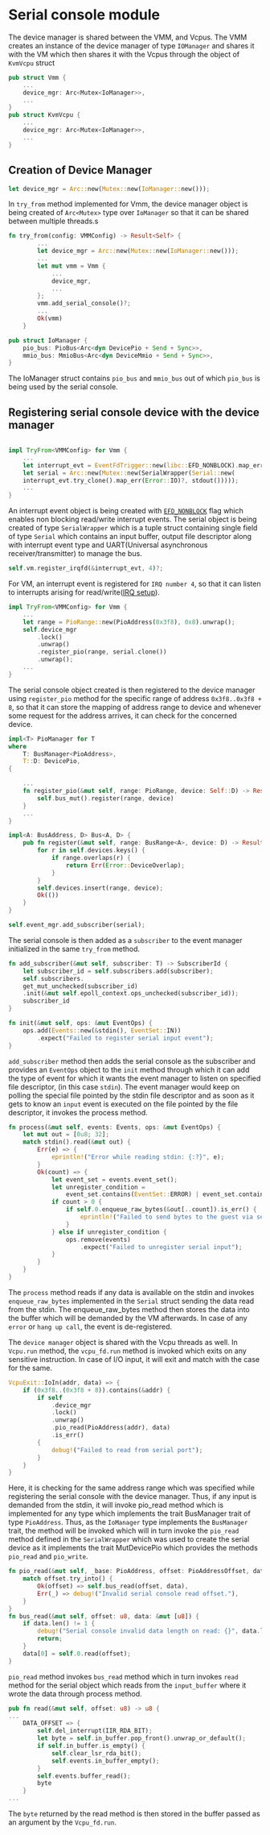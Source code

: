 # Serial console module
The device manager is shared between the VMM, and Vcpus. The VMM creates an instance of the device manager of type `IOManager` and shares it with the VM which then shares it with the Vcpus through the object of `KvmVcpu` struct

```rust
pub struct Vmm {
    ...
    device_mgr: Arc<Mutex<IoManager>>,
    ...
}
pub struct KvmVcpu {
    ...
    device_mgr: Arc<Mutex<IoManager>>,
    ...
}

```

## Creation of Device Manager
```rust
let device_mgr = Arc::new(Mutex::new(IoManager::new()));
```
In `try_from` method implemented for Vmm, the device manager object is being created of `Arc<Mutex>` type over `IoManager` so that it can be shared between multiple threads.s

```rust
fn try_from(config: VMMConfig) -> Result<Self> {
        ...
        let device_mgr = Arc::new(Mutex::new(IoManager::new()));
        ...
        let mut vmm = Vmm {
            ...
            device_mgr,
            ...
        };
        vmm.add_serial_console()?;
        ...
        Ok(vmm)
    }
```

```rust
pub struct IoManager {
    pio_bus: PioBus<Arc<dyn DevicePio + Send + Sync>>,
    mmio_bus: MmioBus<Arc<dyn DeviceMmio + Send + Sync>>,
}
```
The IoManager struct contains `pio_bus` and `mmio_bus` out of which `pio_bus` is being used by the serial console.
## Registering serial console device with the device manager

```rust

impl TryFrom<VMMConfig> for Vmm {
    ...
    let interrupt_evt = EventFdTrigger::new(libc::EFD_NONBLOCK).map_err(Error::IO)?;
    let serial = Arc::new(Mutex::new(SerialWrapper(Serial::new(
    interrupt_evt.try_clone().map_err(Error::IO)?, stdout()))));
    ...
}
```

An interrupt event object is being created with [`EFD_NONBLOCK`](https://man7.org/linux/man-pages/man2/eventfd.2.html) flag which enables non blocking read/write interrupt events. The serial object is being created of type `SerialWrapper` which is a tuple struct containing single field of type `Serial` which contains an input buffer, output file descriptor along with interrupt event type and UART(Universal asynchronous receiver/transmitter) to manage the bus.

```rust
self.vm.register_irqfd(&interrupt_evt, 4)?;
```
For VM, an interrupt event is registered for `IRQ number 4`, so that it can listen to interrupts arising for read/write([IRQ setup](https://tldp.org/HOWTO/Serial-HOWTO-8.html)).

```rust
impl TryFrom<VMMConfig> for Vmm {
    ...
    let range = PioRange::new(PioAddress(0x3f8), 0x8).unwrap();
    self.device_mgr
        .lock()
        .unwrap()
        .register_pio(range, serial.clone())
        .unwrap();
    ...
}
```
The serial console object created is then registered to the device manager using `register_pio` method for the specific range of address `0x3f8..0x3f8 + 8`, so that it can store the mapping of address range to device and whenever some request for the address arrives, it can check for the concerned device.
```rust
impl<T> PioManager for T
where
    T: BusManager<PioAddress>,
    T::D: DevicePio,
{

    ...
    fn register_pio(&mut self, range: PioRange, device: Self::D) -> Result<(), bus::Error> {
        self.bus_mut().register(range, device)
    }
    ...
}

impl<A: BusAddress, D> Bus<A, D> {
    pub fn register(&mut self, range: BusRange<A>, device: D) -> Result<(), Error> {
        for r in self.devices.keys() {
            if range.overlaps(r) {
                return Err(Error::DeviceOverlap);
            }
        }
        self.devices.insert(range, device);
        Ok(())
    }
}
```

```rust
self.event_mgr.add_subscriber(serial);
```
The serial console is then added as a `subscriber` to the event manager initialized in the same `try_from` method.
```rust
fn add_subscriber(&mut self, subscriber: T) -> SubscriberId {
    let subscriber_id = self.subscribers.add(subscriber);
    self.subscribers.
    get_mut_unchecked(subscriber_id)
    .init(&mut self.epoll_context.ops_unchecked(subscriber_id));
    subscriber_id
}

fn init(&mut self, ops: &mut EventOps) {
    ops.add(Events::new(&stdin(), EventSet::IN))
        .expect("Failed to register serial input event");
}
```

`add_subscriber` method then adds the serial console as the subscriber and provides an `EventOps` object to the `init` method through which it can add the type of event for which it wants the event manager to listen on specified file descriptor, (in this case `stdin`). The event manager would keep on polling the special file pointed by the stdin file descriptor and as soon as it gets to know an `input` event is executed on the file pointed by the file descriptor, it invokes the process method.

```rust
fn process(&mut self, events: Events, ops: &mut EventOps) {
    let mut out = [0u8; 32];
    match stdin().read(&mut out) {
        Err(e) => {
            eprintln!("Error while reading stdin: {:?}", e);
        }
        Ok(count) => {
            let event_set = events.event_set();
            let unregister_condition =
                event_set.contains(EventSet::ERROR) | event_set.contains(EventSet::HANG_UP);
            if count > 0 {
                if self.0.enqueue_raw_bytes(&out[..count]).is_err() {
                    eprintln!("Failed to send bytes to the guest via serial input");
                }
            } else if unregister_condition {
                ops.remove(events)
                    .expect("Failed to unregister serial input");
            }
        }
    }
}
```
The `process` method reads if any data is available on the stdin and invokes `enqueue_raw_bytes` implemented in the `Serial` struct sending the data read from the stdin. The enqueue_raw_bytes method then stores the data into the buffer which will be demanded by the VM afterwards. In case of any `error` or `hang up call`, the event is de-registered.

The `device manager` object is shared with the Vcpu threads as well. In `Vcpu.run` method, the `vcpu_fd.run` method is invoked which exits on any sensitive instruction. In case of I/O input, it will exit and match with the case for the same.
```rust
VcpuExit::IoIn(addr, data) => {
    if (0x3f8..(0x3f8 + 8)).contains(&addr) {
        if self
            .device_mgr
            .lock()
            .unwrap()
            .pio_read(PioAddress(addr), data)
            .is_err()
        {
            debug!("Failed to read from serial port");
        }
    }
}
```
Here, it is checking for the same address range which was specified while registering the serial console with the device manager. Thus, if any input is demanded from the stdin, it will invoke pio_read method which is implemented for any type which implements the trait BusManager trait of type `PioAddress`. Thus, as the `IoManager` type implements the `BusManager` trait, the method will be invoked which will in turn invoke the `pio_read` method defined in the `SerialWrapper` which was used to create the serial device as it implements the trait MutDevicePio which provides the methods `pio_read` and `pio_write`. 


```rust
fn pio_read(&mut self, _base: PioAddress, offset: PioAddressOffset, data: &mut [u8]) {
    match offset.try_into() {
        Ok(offset) => self.bus_read(offset, data),
        Err(_) => debug!("Invalid serial console read offset."),
    }
}
fn bus_read(&mut self, offset: u8, data: &mut [u8]) {
    if data.len() != 1 {
        debug!("Serial console invalid data length on read: {}", data.len());
        return;
    }
    data[0] = self.0.read(offset);
}
```
`pio_read` method invokes `bus_read` method which in turn invokes `read` method for the serial object which reads from the `input_buffer` where it wrote the data through process method.


```rust
pub fn read(&mut self, offset: u8) -> u8 {
...
    DATA_OFFSET => {
        self.del_interrupt(IIR_RDA_BIT);
        let byte = self.in_buffer.pop_front().unwrap_or_default();
        if self.in_buffer.is_empty() {
            self.clear_lsr_rda_bit();
            self.events.in_buffer_empty();
        }
        self.events.buffer_read();
        byte
    }
...
```
The `byte` returned by the read method is then stored in the buffer passed as an argument by the `Vcpu_fd.run`.